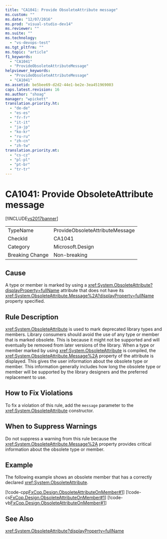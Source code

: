 ```yaml
---
title: "CA1041: Provide ObsoleteAttribute message"
ms.custom: ""
ms.date: "12/07/2016"
ms.prod: "visual-studio-dev14"
ms.reviewer: ""
ms.suite: ""
ms.technology: 
  - "vs-devops-test"
ms.tgt_pltfrm: ""
ms.topic: "article"
f1_keywords: 
  - "CA1041"
  - "ProvideObsoleteAttributeMessage"
helpviewer_keywords: 
  - "ProvideObsoleteAttributeMessage"
  - "CA1041"
ms.assetid: be5bee69-d2d2-44e1-be2e-3ea451969003
caps.latest.revision: 16
ms.author: "shoag"
manager: "wpickett"
translation.priority.ht: 
  - "de-de"
  - "es-es"
  - "fr-fr"
  - "it-it"
  - "ja-jp"
  - "ko-kr"
  - "ru-ru"
  - "zh-cn"
  - "zh-tw"
translation.priority.mt: 
  - "cs-cz"
  - "pl-pl"
  - "pt-br"
  - "tr-tr"
---
```

# CA1041: Provide ObsoleteAttribute message
[!INCLUDE[vs2017banner](../code-quality/includes/vs2017banner.md)]

|||  
|-|-|  
|TypeName|ProvideObsoleteAttributeMessage|  
|CheckId|CA1041|  
|Category|Microsoft.Design|  
|Breaking Change|Non-breaking|  
  
## Cause  
 A type or member is marked by using a <xref:System.ObsoleteAttribute?displayProperty=fullName> attribute that does not have its <xref:System.ObsoleteAttribute.Message%2A?displayProperty=fullName> property specified.  
  
## Rule Description  
 <xref:System.ObsoleteAttribute> is used to mark deprecated library types and members. Library consumers should avoid the use of any type or member that is marked obsolete. This is because it might not be supported and will eventually be removed from later versions of the library. When a type or member marked by using <xref:System.ObsoleteAttribute> is compiled, the <xref:System.ObsoleteAttribute.Message%2A> property of the attribute is displayed. This gives the user information about the obsolete type or member. This information generally includes how long the obsolete type or member will be supported by the library designers and the preferred replacement to use.  
  
## How to Fix Violations  
 To fix a violation of this rule, add the `message` parameter to the <xref:System.ObsoleteAttribute> constructor.  
  
## When to Suppress Warnings  
 Do not suppress a warning from this rule because the <xref:System.ObsoleteAttribute.Message%2A> property provides critical information about the obsolete type or member.  
  
## Example  
 The following example shows an obsolete member that has a correctly declared <xref:System.ObsoleteAttribute>.  
  
 [!code-cpp[FxCop.Design.ObsoleteAttributeOnMember#1](../code-quality/codesnippet/CPP/ca1041--provide-obsoleteattribute-message_1.cpp)]
 [!code-cs[FxCop.Design.ObsoleteAttributeOnMember#1](../code-quality/codesnippet/CSharp/ca1041--provide-obsoleteattribute-message_1.cs)]
 [!code-vb[FxCop.Design.ObsoleteAttributeOnMember#1](../code-quality/codesnippet/VisualBasic/ca1041--provide-obsoleteattribute-message_1.vb)]  
  
## See Also  
 <xref:System.ObsoleteAttribute?displayProperty=fullName>